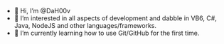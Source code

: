 - 👋 Hi, I’m @DaH00v
- 👀 I’m interested in all aspects of development and dabble in VB6, C#, Java, NodeJS and other languages/frameworks.
- 🌱 I’m currently learning how to use Git/GitHub for the first time.
<!---
DaH00v/DaH00v is a ✨ special ✨ repository because its `README.md` (this file) appears on your GitHub profile.
You can click the Preview link to take a look at your changes.
--->
